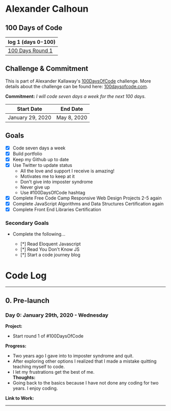 # Alexander Calhoun

## 100 Days of Code

| log 1 (days 0-100)                                                  |
| ------------------------------------------------------------------- |
| [100 Days Round 1](https://alhoun17.github.io/100-days-of-code-log) |

## Challenge & Commitment

This is part of Alexander Kallaway's [100DaysOfCode](https://github.com/Kallaway/100-days-of-code "the official repo") challenge. More details about the challenge can be found here: [100daysofcode.com](http://100daysofcode.com/ "100daysofcode.com").

**Commitment:** _I will code seven days a week for the next 100 days._

| Start Date       | End Date    |
| ---------------- | ----------- |
| January 29, 2020 | May 8, 2020 |

## Goals

- [x] Code seven days a week
- [x] Build portfolio
- [x] Keep my Github up to date
- [x] Use Twitter to update status
  - All the love and support I receive is amazing!
  - Motivates me to keep at it
  - Don't give into imposter syndrome
  - Never give up
  - Use #100DaysOfCode hashtag
- [x] Complete Free Code Camp Responsive Web Design Projects 2-5 again
- [x] Complete JavaScript Algorithms and Data Structures Certification again
- [x] Complete Front End Libraries Certification

### Secondary Goals

- Complete the following...

  - [*] Read Eloquent Javascript
  - [*] Read You Don't Know JS
  - [*] Start a code journey blog

# Code Log

<!--
## 1.
### Day 1: May 12, 2018 - Saturday

**Project:**

**Progress:**

**Thoughts:**

**Link to Work:**
-->

---

## 0. Pre-launch

### Day 0: January 29th, 2020 - Wednesday

**Project:**

- Start round 1 of #100DaysOfCode

**Progress:**

- Two years ago I gave into to imposter syndrome and quit.
- After exploring other options I realized that I made a mistake quitting teaching myself to code.
- I let my frustrations get the best of me.  
  **Thoughts:**
- Going back to the basics because I have not done any coding for two years. I enjoy coding.

**Link to Work:**

---
